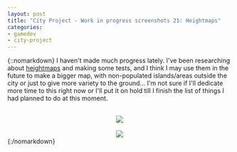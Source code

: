 ```yaml
---
layout: post
title: "City Project - Work in progress screenshots 21: Heightmaps"
categories:
- gamedev
- city-project
---
```


{::nomarkdown}
I haven't made much progress lately. I've been researching about <a href="http://en.wikipedia.org/wiki/Heightmap">heightmaps</a> and making some tests, and I think I may use them in the future to make a bigger map, with non-populated islands/areas outside the city or just to give more variety to the ground... I'm not sure if I'll dedicate more time to this right now or I'll put it on hold till I finish the list of things I had planned to do at this moment.<br /><br /><div class="separator" style="clear: both; text-align: center;"><img border="0" src="http://1.bp.blogspot.com/-MP3El9Wnc3k/Tp62uOwoM2I/AAAAAAAAAMM/9_k5wYy_0tc/s1600/blog.binarynonsense.com_20111019_1.jpg" /></div><br /><div class="separator" style="clear: both; text-align: center;"><img border="0" src="http://1.bp.blogspot.com/-4gIFEMAQtog/Tp62p9B9AnI/AAAAAAAAAMA/90PTxBGHM7Y/s1600/blog.binarynonsense.com_20111019_2.jpg" /></div>
{:/nomarkdown}